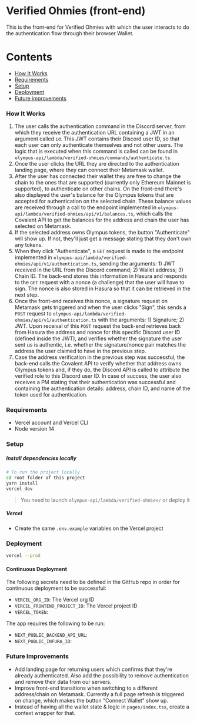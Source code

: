 # Verified Ohmies (front-end)

This is the front-end for Verified Ohmies with which the user interacts to do the authentication flow through their browser Wallet.

# Contents

- [How It Works](#how-it-works)
- [Requirements](#requirements)
- [Setup](#setup)
- [Deployment](#deployment)
- [Future improvements](#future-improvements)

### How It Works

1. The user calls the authentication command in the Discord server, from which they receive the authentication URL containing a JWT in an argument called `id`. This JWT contains their Discord user ID, so that each user can only authenticate themselves and not other users. The logic that is executed when this command is called can be found in `olympus-api/lambda/verified-ohmies/commands/authenticate.ts`.
2. Once the user clicks the URL they are directed to the authentication landing page, where they can connect their Metamask wallet.
3. After the user has connected their wallet they are free to change the chain to the ones that are supported (currently only Ethereum Mainnet is supported), to authenticate on other chains. On the front-end there's also displayed the user's balance for the Olympus tokens that are accepted for authentication on the selected chain. These balance values are received through a call to the endpoint implemented in `olympus-api/lambda/verified-ohmies/api/v1/balances.ts`, which calls the Covalent API to get the balances for the address and chain the user has selected on Metamask.
4. If the selected address owns Olympus tokens, the button "Authenticate" will show up. If not, they'll just get a message stating that they don't own any tokens.
5. When they click "Authenticate", a `GET` request is made to the endpoint implemented in `olympus-api/lambda/verified-ohmies/api/v1/authentication.ts`, sending the arguments: 1) JWT received in the URL from the Discord command; 2) Wallet address; 3) Chain ID. The back-end stores this information in Hasura and responds to the `GET` request with a nonce (a challenge) that the user will have to sign. The nonce is also stored in Hasura so that it can be retrieved in the next step.
6. Once the front-end receives this nonce, a signature request on Metamask gets triggered and when the user clicks "Sign", this sends a `POST` request to `olympus-api/lambda/verified-ohmies/api/v1/authentication.ts` with the arguments: 1) Signature; 2) JWT. Upon receival of this `POST` request the back-end retrieves back from Hasura the address and nonce for this specific Discord user ID (defined inside the JWT), and verifies whether the signature the user sent us is authentic, i.e. whether the signature/nonce pair matches the address the user claimed to have in the previous step.
7. Case the address verification in the previous step was successful, the back-end calls the Covalent API to verify whether that address owns Olympus tokens and, if they do, the Discord API is called to attribute the verified role to this Discord user ID. In case of success, the user also receives a PM stating that their authentication was successful and containing the authentication details: address, chain ID, and name of the token used for authentication.

### Requirements

- Vercel account and Vercel CLI
- Node version 14

### Setup

##### Install dependencies locally

```sh
# To run the project locally
cd root folder of this project
yarn install
vercel dev
```

> You need to launch `olympus-api/lambda/verified-ohmies/` or deploy it

##### Vercel

- Create the same `.env.example` variables on the Vercel project

### Deployment

```sh
vercel --prod
```

#### Continuous Deployment

The following secrets need to be defined in the GitHub repo in order for continuous deployment to be successful:

- `VERCEL_ORG_ID`: The Vercel org ID
- `VERCEL_FRONTEND_PROJECT_ID`: The Vercel project ID
- `VERCEL_TOKEN`:

The app requires the following to be run:

- `NEXT_PUBLIC_BACKEND_API_URL`:
- `NEXT_PUBLIC_INFURA_ID`:

### Future Improvements

- Add landing page for returning users which confirms that they're already authenticated. Also add the possibility to remove authentication and remove their data from our servers.
- Improve front-end transitions when switching to a different address/chain on Metamask. Currently a full page refresh is triggered on change, which makes the button "Connect Wallet" show up.
- Instead of having all the wallet state & logic in `pages/index.tsx`, create a context wrapper for that.
